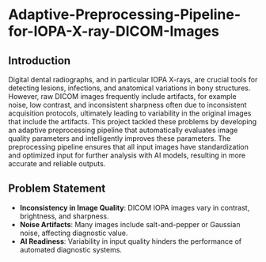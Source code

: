 # Adaptive-Preprocessing-Pipeline-for-IOPA-X-ray-DICOM-Images
## Introduction
Digital dental radiographs, and in particular IOPA X-rays, are crucial tools for detecting lesions, infections, and anatomical variations in bony structures. However, raw DICOM images frequently include artifacts, for example noise, low contrast, and inconsistent sharpness often due to inconsistent acquisition protocols, ultimately leading to variability in the original images that include the artifacts. This project tackled these problems by developing an adaptive preprocessing pipeline that automatically evaluates image quality parameters and intelligently improves these parameters. The preprocessing pipeline ensures that all input images have standardization and optimized input for further analysis with AI models, resulting in more accurate and reliable outputs.

## Problem Statement
- **Inconsistency in Image Quality**: DICOM IOPA images vary in contrast, brightness, and sharpness.
- **Noise Artifacts**: Many images include salt-and-pepper or Gaussian noise, affecting diagnostic value.
- **AI Readiness**: Variability in input quality hinders the performance of automated diagnostic systems.
